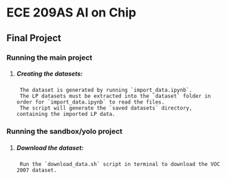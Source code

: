 # ECE 209AS AI on Chip

## Final Project

### Running the main project

1. ##### Creating the datasets:

        The dataset is generated by running `import_data.ipynb`.
        The LP datasets must be extracted into the `dataset` folder in order for `import_data.ipynb` to read the files.
        The script will generate the `saved datasets` directory, containing the imported LP data.
    
    

### Running the sandbox/yolo project

1. ##### Download the dataset:

        Run the `download_data.sh` script in terminal to download the VOC 2007 dataset.